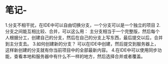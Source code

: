 # 笔记-
1.分支不相干扰，在IDE中可以自由切换分支，一个分支可以是一个独立的项目
2.分支之间能互相比较、合并，可以这么用：
    主分支相当于一个完整版，然后每个人根据分工，创建自己的分支，然后在自己的分支上写东西，最后提交以后，合并到主分支去。
3.如何创建新的分支？
      可以在IDE中创建，然后提交到服务器上，这样新创建的分支就有你当前项目中的全部最新内容。
4.在IDE中可以使用同步功能，查看本地和服务器中有什么不一样的地方，然后选择合并或者覆盖。
